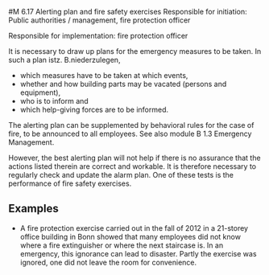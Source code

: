 #M 6.17 Alerting plan and fire safety exercises
Responsible for initiation: Public authorities / management, fire protection officer

Responsible for implementation: fire protection officer

It is necessary to draw up plans for the emergency measures to be taken. In such a plan istz. B.niederzulegen,

* which measures have to be taken at which events,
* whether and how building parts may be vacated (persons and equipment),
* who is to inform and
* which help-giving forces are to be informed.


The alerting plan can be supplemented by behavioral rules for the case of fire, to be announced to all employees. See also module B 1.3 Emergency Management.

However, the best alerting plan will not help if there is no assurance that the actions listed therein are correct and workable. It is therefore necessary to regularly check and update the alarm plan. One of these tests is the performance of fire safety exercises.



## Examples 
* A fire protection exercise carried out in the fall of 2012 in a 21-storey office building in Bonn showed that many employees did not know where a fire extinguisher or where the next staircase is. In an emergency, this ignorance can lead to disaster. Partly the exercise was ignored, one did not leave the room for convenience.




